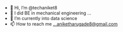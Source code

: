 - 👋 Hi, I’m @techaniket8
- 👀 I did BE in mechanical engineering ...
- 🌱 I’m currently into data science 
- 📫 How to reach me ...aniketharugade8@gmail.com

<!---
techaniket8/techaniket8 is a ✨ special ✨ repository because its `README.md` (this file) appears on your GitHub profile.
You can click the Preview link to take a look at your changes.
--->
